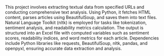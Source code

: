 This project involves extracting textual data from specified URLs and conducting comprehensive text analysis. Using Python, it fetches HTML content, parses articles using BeautifulSoup, and saves them into text files. Natural Language Toolkit (nltk) is employed for tasks like tokenization, sentiment analysis, and readability metrics calculation. The output is structured into an Excel file with computed variables such as sentiment scores, readability indices, and word metrics for each article. Dependencies include Python libraries like requests, BeautifulSoup, nltk, pandas, and openpyxl, ensuring accurate data extraction and analysis.
